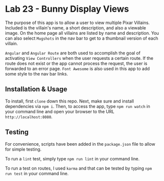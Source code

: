 # Lab 23 - Bunny Display Views
The purpose of this app is to allow a user to view multiple Pixar Villains. Included is the villain's name, a short description, and also a viewable image. On the home page all villains are listed by name and description. You can also select `Mugshots` in the nav bar to get to a thumbnail version of each villain.

`Angular` and `Angular Route` are both used to accomplish the goal of activating `View Controllers` when the user requests a certain route. If the route does not exist or the app cannot process the request, the user is forwarded to an error page. `Font Awesome` is also used in this app to add some style to the nav bar links.

## Installation & Usage
To install, first `clone` down this repo. Next, make sure and install dependencies via `npm i`. Then, to access the app, type `npm run watch` in your command line and open your browser to the URL `http://localhost:8080`.

## Testing
For convenience, scripts have been added in the `package.json` file to allow for simple testing.

To run a `lint` test, simply type `npm run lint` in your command line.

To run a test on routes, I used `karma` and that can be tested by typing `npm run test` in your command line.
